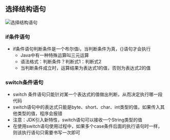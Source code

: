 ## 选择结构语句
![选择结构语句](http://i.imgur.com/SHiUmqe.png)
### if条件语句
- if条件语句判断条件是一个布尔值i，当判断条件为真，{}语句才会执行
    - Java中有一种特殊运算叫三元运算
    - 语法格式：判断条件？判断式1：判断式2
    - 当判断条件成立时，运算结果为表达式1的值，否则为表达式2的值
### switch条件语句
- switch 条件语句只能针对某一个表达式的值做出判断，从而决定执行哪一段代码
- switch语句中的表达式只能是byte、short、char、int类型的值，如果传入其他类型的值，程序会报错
- 注意：JDK引入新特性，switch语句可以接收一个String类型的值
- 在使用switch语句使用过程中，如果多个case条件后面的执行语句时一样，则该执行语句只需要书写一次即可
